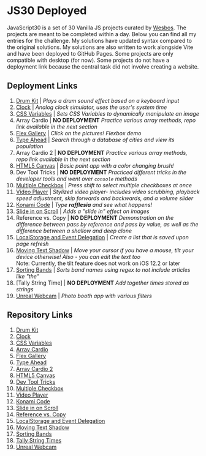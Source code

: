 # JS30 Deployed
JavaScript30 is a set of 30 Vanilla JS projects curated by [Wesbos](https://github.com/wesbos/JavaScript30). The projects are meant to be completed within a day. Below you can find all my entries for the challenge. My solutions have updated syntax compared to the original solutions. My solutions are also written to work alongside Vite and have been deployed to GitHub Pages. Some projects are only compatible with desktop (for now). Some projects do not have a deployment link because the central task did not involve creating a website.                                                                  

## Deployment Links
1. [Drum Kit](https://nicoleblanchette.github.io/01-drum-kit/) |  *Plays a drum sound effect based on a keyboard input*
2. [Clock](https://nicoleblanchette.github.io/02-clock/) | *Analog clock simulator, uses the user's system time* 
3. [CSS Variables](https://nicoleblanchette.github.io/03-css-variables/) | *Sets CSS Variables to dynamically manipulate an image*
4. Array Cardio | **NO DEPLOYMENT** *Practice various array methods, repo link available in the next section*
5. [Flex Gallery](https://nicoleblanchette.github.io/05-flex-gallery/) | *Click on the pictures! Flexbox demo*
6. [Type Ahead](https://nicoleblanchette.github.io/06-type-ahead/) |  *Search through a database of cities and view its population*
7. Array Cardio 2 | **NO DEPLOYMENT** *Practice various array methods, repo link available in the next section*
8. [HTML5 Canvas](https://nicoleblanchette.github.io/08-html5-canvas/) | *Basic paint app with a color changing brush!*
9. Dev Tool Tricks | **NO DEPLOYMENT** *Practiced different tricks in the developer tools and went over `console` methods*
10. [Multiple Checkbox](https://nicoleblanchette.github.io/10-multiple-checkbox/) | *Press shift to select multiple checkboxes at once*
11. [Video Player](https://nicoleblanchette.github.io/11-video-player/) | *Stylized video player- includes video scrubbing, playback speed adjustment, skip forwards and backwards, and a volume slider*
12. [Konami Code](https://nicoleblanchette.github.io/12-konami-code/) | *Type **rafflesia** and see what happens!*
13. [Slide in on Scroll](https://nicoleblanchette.github.io/13-slide-in-on-scroll/) | *Adds a "slide in" effect on images*
14. Reference vs. Copy | **NO DEPLOYMENT** *Demonstration on the difference between pass by reference and pass by value, as well as the difference between a shallow and deep clone*
15. [LocalStorage and Event Delegation](https://nicoleblanchette.github.io/15-local-storage-and-delegation/) | *Create a list that is saved upon page refresh*
16. [Moving Text Shadow](https://nicoleblanchette.github.io/16-cursor-shadow/) | *Move your cursor if you have a mouse, tilt your device otherwise! Also - you can edit the text too*  
  Note: Currently, the tilt feature does not work on iOS 12.2 or later
17. [Sorting Bands](https://nicoleblanchette.github.io/17-sorting-bands/) | *Sorts band names using regex to not include articles like "the"*
18. [Tally String Time] | **NO DEPLOYMENT** *Add together times stored as strings*
19. [Unreal Webcam](https://nicoleblanchette.github.io/19-unreal-webcam/) | *Photo booth app with various filters*


## Repository Links  
1. [Drum Kit](https://github.com/nicoleblanchette/01-drum-kit)
2. [Clock](https://github.com/nicoleblanchette/02-clock)
3. [CSS Variables](https://github.com/nicoleblanchette/03-css-variables)
4. [Array Cardio](https://github.com/nicoleblanchette/04-array-cardio) 
5. [Flex Gallery](https://github.com/nicoleblanchette/05-flex-gallery)
6. [Type Ahead](https://github.com/nicoleblanchette/06-type-ahead)
7. [Array Cardio 2](https://github.com/nicoleblanchette/07-array-cardio-2)
8. [HTML5 Canvas](https://github.com/nicoleblanchette/08-html5-canvas)
9. [Dev Tool Tricks](https://github.com/nicoleblanchette/09-dev-tool-tricks)
10. [Multiple Checkbox](https://github.com/nicoleblanchette/10-multiple-checkbox/settings/pages)
11. [Video Player](https://github.com/nicoleblanchette/11-video-player)
12. [Konami Code](https://github.com/nicoleblanchette/12-konami-code)
13. [Slide in on Scroll](https://github.com/nicoleblanchette/13-slide-in-on-scroll)
14. [Reference vs. Copy](https://github.com/nicoleblanchette/14-reference-vs-copy)
15. [LocalStorage and Event Delegation](https://github.com/nicoleblanchette/15-local-storage-and-delegation)
16. [Moving Text Shadow](https://github.com/nicoleblanchette/16-cursor-shadow)
17. [Sorting Bands](https://github.com/nicoleblanchette/17-sorting-bands)
18. [Tally String Times](https://github.com/nicoleblanchette/18-tally-string-time)
19. [Unreal Webcam](https://github.com/nicoleblanchette/19-unreal-webcam)
